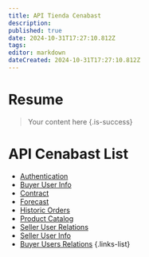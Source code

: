 ```yaml
---
title: API Tienda Cenabast
description: 
published: true
date: 2024-10-31T17:27:10.812Z
tags: 
editor: markdown
dateCreated: 2024-10-31T17:27:10.812Z
---
```


# Resume
> Your content here
{.is-success}

# API Cenabast List

- [Authentication](authentication)
- [Buyer User Info](buyer-user-info)
- [Contract](contract)
- [Forecast](forecast)
- [Historic Orders](historic-orders)
- [Product Catalog](product-catalog)
- [Seller User Relations](seller-user-relations)
- [Seller User Info](seller-user-info)
- [Buyer Users Relations](buyer-users-relations)
{.links-list}